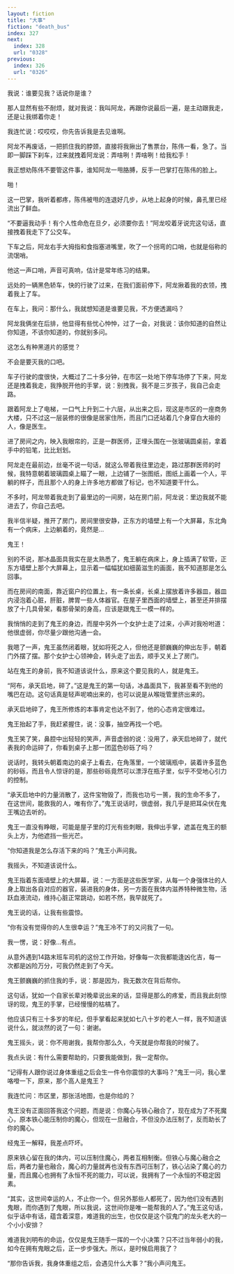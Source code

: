 ```yaml
---
layout: fiction
title: "大事"
fiction: "death_bus"
index: 327
next:
  index: 328
  url: "0328"
previous:
  index: 326
  url: "0326"
---
```

我说：谁要见我？话说你是谁？

那人显然有些不耐烦，就对我说：我叫阿龙，再跟你说最后一遍，是主动跟我走，还是让我绑着你走！

我连忙说：哎哎哎，你先告诉我是去见谁啊。

阿龙不再废话，一把抓住我的脖颈，直接将我揪出了售票台，陈伟一看，急了。当即一脚踩下刹车，过来就拽着阿龙说：弄啥咧！弄啥咧！给我松手！

我正想劝陈伟不要管这件事，谁知阿龙一甩胳膊，反手一巴掌打在陈伟的脸上。

啪！

这一巴掌，我听着都疼，陈伟被甩的连退好几步，从地上起身的时候，鼻孔里已经流出了鲜血。

“不要逼我动手！有个人性命危在旦夕，必须要你去！”阿龙咬着牙说完这句话，直接拽着我走下了公交车。

下车之后，阿龙右手大拇指和食指塞进嘴里，吹了一个拐弯的口哨，也就是俗称的流氓哨。

他这一声口哨，声音可真响，估计是常年练习的结果。

远处的一辆黑色轿车，快的行驶了过来，在我们面前停下，阿龙揪着我的衣领，拽着我上了车。

在车上，我问：那什么，我就想知道是谁要见我，不方便透漏吗？

阿龙我俩坐在后排，他显得有些忧心忡忡，过了一会，对我说：该你知道的自然让你知道，不该你知道的，你就别多问。

这怎么有种黑道片的感觉？

不会是要灭我的口吧。

车子行驶的度很快，大概过了二十多分钟，在市区一处地下停车场停了下来，阿龙还是拽着我走，我挣脱开他的手掌，说：别拽我，我不是三岁孩子，我自己会走路。

跟着阿龙上了电梯，一口气上升到二十六层，从出来之后，现这是市区的一座商务大楼，只不过这一层装修的很像是居家住所，而且门口还站着几个身穿白大褂的人，像是医生。

进了房间之内，映入我眼帘的，正是一群医师，正埋头围在一张玻璃圆桌前，拿着手中的铅笔，比比划划。

阿龙走在最前边，丝毫不说一句话，就这么带着我往里边走，路过那群医师的时候，我特意朝着玻璃圆桌上瞄了一眼，上边铺了一张图纸，图纸上画着一个人，平躺的样子，而且那个人的身上许多地方都做了标记，也不知道要干什么。

不多时，阿龙带着我走到了最里边的一间房，站在房门前，阿龙说：里边我就不能进去了，你自己去吧。

我半信半疑，推开了房门，房间里很安静，正东方的墙壁上有一个大屏幕，东北角有一个病床，上边躺着的，竟然是...

鬼王！

别的不说，那冰晶面具我实在是太熟悉了，鬼王躺在病床上，身上插满了软管，正东方墙壁上那个大屏幕上，显示着一幅幅犹如细菌滋生的画面，我不知道那是怎么回事。

而在房间的南面，靠近窗户的位置上，有一条长桌，长桌上摆放着许多器皿，器皿内浸泡着心脏，肝脏，脾胃一些人体器官。在屋子里西面的墙壁上，甚至还并排摆放了十几具骨架，看那骨架的身高，应该是跟鬼王一模一样的。

我悄悄的走到了鬼王的身边，而屋中另外一个女护士走了过来，小声对我吩咐道：他很虚弱，你尽量少跟他沟通一会。

我嗯了一声，鬼王虽然闭着眼，犹如将死之人，但他还是颤巍巍的伸出左手，朝着门外摆了摆。那个女护士心领神会，转头走了出去，顺手又关上了房门。

站在鬼王的身前，我不知道该说什么，原来这个要见我的人，就是鬼王。

“阿布，承天启地，碎了。”这是鬼王的第一句话，冰晶面具下，我甚至看不到他的嘴巴在动。这句话真是轻声呢喃出来的，也可以说是从喉咙管里挤出来的。

承天启地碎了，鬼王所修炼的本事肯定也达不到了，他的心态肯定很难过。

鬼王抬起了手，我赶紧握住，说：没事，抽空再找一个吧。

鬼王笑了笑，鼻腔中出轻轻的笑声，声音虚弱的说：没用了，承天启地碎了，就代表我的命运碎了，你看到桌子上那一团蓝色砂砾了吗？

说话时，我转头朝着南边的桌子上看去，在角落里，一个玻璃瓶中，装着许多蓝色的砂砾，而且令人惊讶的是，那些砂砾竟然可以漂浮在瓶子里，似乎不受地心引力的控制。

“承天启地中的力量消散了，这件宝物毁了，而我也功亏一篑，我的生命不多了，在这世间，能救我的人，唯有你了。”鬼王说话时，很虚弱，我几乎是把耳朵伏在鬼王嘴边去听的。

鬼王一直没有睁眼，可能是屋子里的灯光有些刺眼，我伸出手掌，遮盖在鬼王的额头上方，为他遮挡一些光芒。

“你知道我是怎么存活下来的吗？”鬼王小声问我。

我摇头，不知道该说什么。

鬼王指着东面墙壁上的大屏幕，说：一方面是这些医学家，从每一个身强体壮的人身上取出各自对应的器官，装进我的身体，另一方面在我体内滋养特种微生物，活跃血液流动，维持心脏正常跳动，如若不然，我早就死了。

鬼王说的话，让我有些震惊。

“你有没有觉得你的人生很幸运？”鬼王冷不丁的又问我了一句。

我一愣，说：好像...有点。

从意外遇到14路末班车司机的这份工作开始，好像每一次我都能逢凶化吉，每一次都是凶险万分，可我仍然走到了今天。

鬼王颤巍巍的抓住我的手，说：那是因为，我无数次在背后帮你。

这句话，犹如一个自家长辈对晚辈说出来的话，显得是那么的疼爱，而且我此刻惊讶的现，鬼王的手掌，已经慢慢的枯槁了。

他应该只有三十多岁的年纪，但手掌看起来犹如七八十岁的老人一样，我不知道该说什么，就淡然的说了一句：谢谢。

鬼王摇头，说：你不用谢我，我帮你那么久，今天就是你帮我的时候了。

我点头说：有什么需要帮助的，只要我能做到，我一定帮你。

“记得有人跟你说过身体重组之后会生一件令你震惊的大事吗？”鬼王一问，我心里咯噔一下，原来，那个高人是鬼王？

我连忙问：市区里，那张活地图，也是你给的？

鬼王没有正面回答我这个问题，而是说：你魔心与铁心融合了，现在成为了不死魔心，原本铁心能压制你的魔心，但现在一旦融合，不但没办法压制了，反而助长了你的魔心。

经鬼王一解释，我差点吓坏。

原来铁心留在我的体内，可以压制住魔心，两者互相制衡。但铁心与魔心融合之后，两者力量也融合，魔心的力量就再也没有东西可压制了，铁心沾染了魔心的力量，而且魔心也拥有了永恒不死的能力，可以说，我拥有了一个永恒的不稳定因素。

“其实，这世间幸运的人，不止你一个。但另外那些人都死了，因为他们没有遇到鬼眼，而你遇到了鬼眼，所以我说，这世间你是唯一能帮我的人了。”鬼王这句话，似乎话中有话，蕴含着深意，难道我的出生，也仅仅是这个驭鬼门的龙头老大的一个小小安排？

难道我刘明布的命运，仅仅是鬼王随手一挥的一个小决策？只不过当年弱小的我，如今在拥有鬼眼之后，正一步步强大。所以，是时候启用我了？

“那你告诉我，我身体重组之后，会遇见什么大事？”我小声问鬼王。